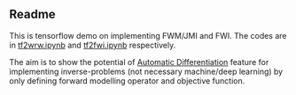 ## Readme

This is tensorflow demo on implementing FWM/JMI and FWI. The codes are in [tf2wrw.ipynb](https://github.com/mdavydenko/tf2demo/blob/master/tf2wrw.ipynb) and [tf2fwi.ipynb](https://github.com/mdavydenko/tf2demo/blob/master/tf2fwi.ipynb) respectively.

The aim is to show the potential of [Automatic Differentiation](https://www.google.com/url?sa=t&rct=j&q=&esrc=s&source=web&cd=3&cad=rja&uact=8&ved=2ahUKEwiTiMebhOHiAhVCaVAKHXGJDWsQFjACegQIERAG&url=https%3A%2F%2Fen.wikipedia.org%2Fwiki%2FAutomatic_differentiation&usg=AOvVaw1xcP0hXCT0vsx2Ffo50Fnh) feature for implementing inverse-problems (not necessary machine/deep learning) by only defining forward modelling operator and objective function.
